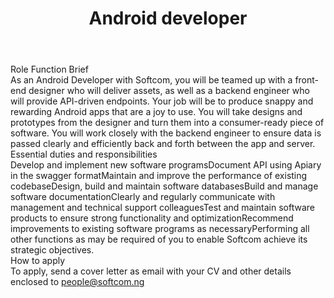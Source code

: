 ---
title:              Android developer
location:           Lagos, Nigeria
department:         Engineering
subunit:            Mobile
featured_image:     /uploads/headers/openings-header.jpg
image_description:
body: |-
    ### Role Function Brief
    As an Android Developer with Softcom, you will be teamed up with a front-end designer who will deliver assets, as well as a backend engineer who will provide API-driven endpoints. Your job will be to produce snappy and rewarding Android apps that are a joy to use. You will take designs and prototypes from the designer and turn them into a consumer-ready piece of software. You will work closely with the backend engineer to ensure data is passed clearly and efficiently back and forth between the app and server. 

    ### Essential duties and responsibilities
    - Develop and implement new software programs
    - Document API using Apiary in the swagger format
    - Maintain and improve the performance of existing codebase
    - Design, build and maintain software databases
    - Build and manage software documentation
    - Clearly and regularly communicate with management and technical support colleagues
    - Test and maintain software products to ensure strong functionality and optimization
    - Recommend improvements to existing software programs as necessary
    - Performing all other functions as may be required of you to enable Softcom achieve its strategic objectives.

    ### How to apply
    To apply, send a cover letter as email with your CV and other details enclosed to [people@softcom.ng](mailto:people@softcom.ng)
---